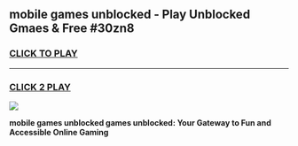 
## mobile games unblocked - Play Unblocked Gmaes & Free #30zn8
<h3>
<a href="https://news.freeplayer.one?title=mobile_games_unblocked&ref=24F">CLICK TO PLAY</a></h3>
<hr>

<h3>
<a href="https://news.freeplayer.one?title=mobile_games_unblocked&ref=24F">CLICK 2 PLAY</a>
  
</h3>

<a href="https://news.freeplayer.one?title=mobile_games_unblocked&ref=24F/"><img src="https://clearcache.store/games.png"></a>


**mobile games unblocked games unblocked: Your Gateway to Fun and Accessible Online Gaming**
